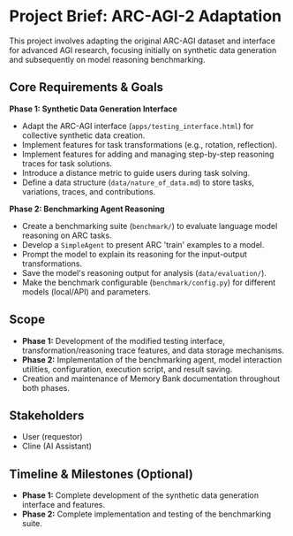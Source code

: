 # Project Brief: ARC-AGI-2 Adaptation

This project involves adapting the original ARC-AGI dataset and interface for advanced AGI research, focusing initially on synthetic data generation and subsequently on model reasoning benchmarking.

## Core Requirements & Goals

**Phase 1: Synthetic Data Generation Interface**
*   Adapt the ARC-AGI interface (`apps/testing_interface.html`) for collective synthetic data creation.
*   Implement features for task transformations (e.g., rotation, reflection).
*   Implement features for adding and managing step-by-step reasoning traces for task solutions.
*   Introduce a distance metric to guide users during task solving.
*   Define a data structure (`data/nature_of_data.md`) to store tasks, variations, traces, and contributions.

**Phase 2: Benchmarking Agent Reasoning**
*   Create a benchmarking suite (`benchmark/`) to evaluate language model reasoning on ARC tasks.
*   Develop a `SimpleAgent` to present ARC 'train' examples to a model.
*   Prompt the model to explain its reasoning for the input-output transformations.
*   Save the model's reasoning output for analysis (`data/evaluation/`).
*   Make the benchmark configurable (`benchmark/config.py`) for different models (local/API) and parameters.

## Scope

*   **Phase 1:** Development of the modified testing interface, transformation/reasoning trace features, and data storage mechanisms.
*   **Phase 2:** Implementation of the benchmarking agent, model interaction utilities, configuration, execution script, and result saving.
*   Creation and maintenance of Memory Bank documentation throughout both phases.

## Stakeholders

*   User (requestor)
*   Cline (AI Assistant)

## Timeline & Milestones (Optional)

*   **Phase 1:** Complete development of the synthetic data generation interface and features.
*   **Phase 2:** Complete implementation and testing of the benchmarking suite.

